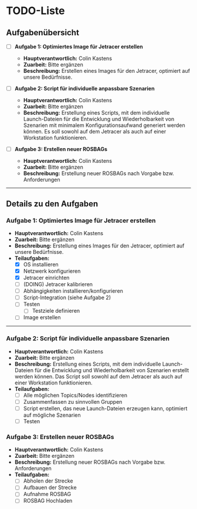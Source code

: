 # TODO-Liste

## Aufgabenübersicht

- [ ] **Aufgabe 1: Optimiertes Image für Jetracer erstellen**
  - **Hauptverantwortlich:** Colin Kastens
  - **Zuarbeit:** Bitte ergänzen
  - **Beschreibung:** Erstellen eines Images für den Jetracer, optimiert auf unsere Bedürfnisse.

- [ ] **Aufgabe 2: Script für individuelle anpassbare Szenarien**
  - **Hauptverantwortlich:** Colin Kastens
  - **Zuarbeit:** Bitte ergänzen
  - **Beschreibung:** Erstellung eines Scripts, mit dem individuelle Launch-Dateien für die Entwicklung und Wiederholbarkeit von Szenarien mit minimalem Konfigurationsaufwand generiert werden können. Es soll sowohl auf dem Jetracer als auch auf einer Workstation funktionieren.

- [ ] **Aufgabe 3: Erstellen neuer ROSBAGs**
  - **Hauptverantwortlich:** Colin Kastens
  - **Zuarbeit:** Bitte ergänzen
  - **Beschreibung:** Erstellung neuer ROSBAGs nach Vorgabe bzw. Anforderungen



---

## Details zu den Aufgaben

### Aufgabe 1: Optimiertes Image für Jetracer erstellen
- **Hauptverantwortlich:** Colin Kastens
- **Zuarbeit:** Bitte ergänzen
- **Beschreibung:** Erstellung eines Images für den Jetracer, optimiert auf unsere Bedürfnisse.
- **Teilaufgaben:**
  - [x] OS installieren
  - [x] Netzwerk konfigurieren
  - [x] Jetracer einrichten
  - [ ] (DOING) Jetracer kalibrieren
  - [ ] Abhängigkeiten installieren/konfigurieren
  - [ ] Script-Integration (siehe Aufgabe 2)
  - [ ] Testen
    - [ ] Testziele definieren
  - [ ] Image erstellen

---

### Aufgabe 2: Script für individuelle anpassbare Szenarien
- **Hauptverantwortlich:** Colin Kastens
- **Zuarbeit:** Bitte ergänzen
- **Beschreibung:** Erstellung eines Scripts, mit dem individuelle Launch-Dateien für die Entwicklung und Wiederholbarkeit von Szenarien erstellt werden können. Das Script soll sowohl auf dem Jetracer als auch auf einer Workstation funktionieren.
- **Teilaufgaben:**
  - [ ] Alle möglichen Topics/Nodes identifizieren
  - [ ] Zusammenfassen zu sinnvollen Gruppen
  - [ ] Script erstellen, das neue Launch-Dateien erzeugen kann, optimiert auf mögliche Szenarien
  - [ ] Testen

### Aufgabe 3: Erstellen neuer ROSBAGs
- **Hauptverantwortlich:** Colin Kastens
- **Zuarbeit:** Bitte ergänzen
- **Beschreibung:** Erstellung neuer ROSBAGs nach Vorgabe bzw. Anforderungen
- **Teilaufgaben:**
  - [ ] Abholen der Strecke
  - [ ] Aufbauen der Strecke
  - [ ] Aufnahme ROSBAG
  - [ ] ROSBAG Hochladen

